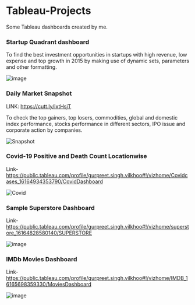# Tableau-Projects
Some Tableau dashboards created by me.

### Startup Quadrant dashboard

To find the best investment opportunities in startups with high revenue, low expense and top growth in 2015 by making use of dynamic sets, parameters and other formatting.

![image](https://user-images.githubusercontent.com/80466173/114865143-7932c300-9e0f-11eb-8cc8-149af702ad7f.png)

### Daily Market Snapshot

LINK: https://cutt.ly/IxtHsjT

To check the top gainers, top losers, commodities, global and domestic index performance, stocks performance in different sectors, IPO issue and corporate action by companies.

![Snapshot](https://user-images.githubusercontent.com/80466173/111953565-d0918c00-8b0c-11eb-9543-cd8577c818fb.PNG)


### Covid-19 Positive and Death Count Locationwise


Link-  https://public.tableau.com/profile/gurpreet.singh.vilkhoo#!/vizhome/Covidcases_16164934353790/CovidDashboard

![Covid](https://user-images.githubusercontent.com/80466173/111953571-d25b4f80-8b0c-11eb-8524-571f496c620e.PNG)


### Sample Superstore Dashboard

Link- https://public.tableau.com/profile/gurpreet.singh.vilkhoo#!/vizhome/superstore_16164828580140/SUPERSTORE

![image](https://user-images.githubusercontent.com/80466173/112106069-30526a80-8bd3-11eb-8b93-6eb12d71dfe0.png)


### IMDb Movies Dashboard

Link-  https://public.tableau.com/profile/gurpreet.singh.vilkhoo#!/vizhome/IMDB_16165698359330/MoviesDashboard

![image](https://user-images.githubusercontent.com/80466173/112269793-dcad5300-8c9e-11eb-8db2-e3ef902731b9.png)

